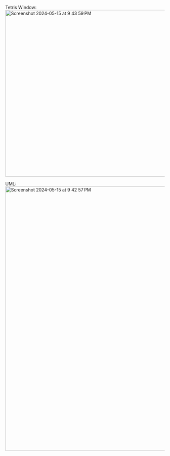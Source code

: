 Tetris Window:
<img width="525" alt="Screenshot 2024-05-15 at 9 43 59 PM" src="https://github.com/PeiLLLL/Tetris/assets/168312583/9728d8a4-e22f-46d3-b1c9-b2053e9ccad9">

UML:
<img width="833" alt="Screenshot 2024-05-15 at 9 42 57 PM" src="https://github.com/PeiLLLL/Tetris/assets/168312583/987b5775-9487-4055-9b34-430e5bf195cc">

